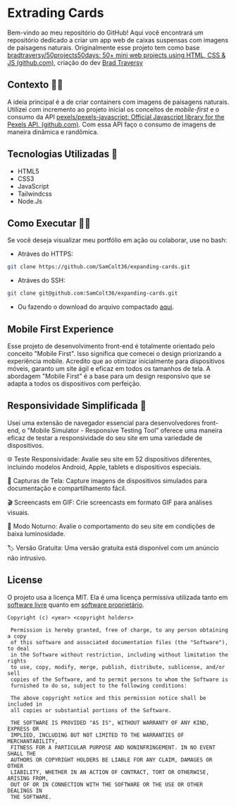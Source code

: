 
# Extrading Cards 

Bem-vindo ao meu repositório do GitHub! Aqui você encontrará um repositório dedicado a criar um app web de caixas suspensas com imagens de paisagens naturais. Originalmente esse projeto tem como base [bradtraversy/50projects50days: 50+ mini web projects using HTML, CSS & JS (github.com)](https://github.com/bradtraversy/50projects50days), criação do dev [Brad Traversy](https://github.com/bradtraversy)


## Contexto 👨‍💻

A ideia principal é a de criar containers com imagens de paisagens naturais. Utilizei com incremento ao projeto inicial os conceitos de *mobile-first* e o consumo da API [pexels/pexels-javascript: Official Javascript library for the Pexels API. (github.com)](https://github.com/pexels/pexels-javascript). Com essa API faço o consumo de imagens de maneira dinâmica e randômica.


## Tecnologias Utilizadas 🚀

- HTML5
- CSS3
- JavaScript
- Tailwindcss
- Node.Js

## Como Executar 🏃‍♀️

Se você deseja visualizar meu portfólio em ação ou colaborar, use no bash:
- Atráves do HTTPS:
```bash
git clone https://github.com/SamColt36/expanding-cards.git
```
- Atráves do SSH:
```bash
git clone git@github.com:SamColt36/expanding-cards.git
```
- Ou fazendo o download do arquivo compactado [aqui](https://github.com/SamColt36/expanding-cards/archive/refs/heads/main.zip).

## Mobile First Experience
Esse projeto de desenvolvimento front-end é totalmente orientado pelo conceito "Mobile First". Isso significa que comecei o design priorizando a experiência mobile. Acredito que ao otimizar inicialmente para dispositivos móveis, garanto um site ágil e eficaz em todos os tamanhos de tela. A abordagem "Mobile First" é a base para um design responsivo que se adapta a todos os dispositivos com perfeição.

## Responsividade Simplificada 📱
Usei uma extensão de navegador essencial para desenvolvedores front-end, o "Mobile Simulator - Responsive Testing Tool" oferece uma maneira eficaz de testar a responsividade do seu site em uma variedade de dispositivos. 

🌐 Teste Responsividade: Avalie seu site em 52 dispositivos diferentes, incluindo modelos Android, Apple, tablets e dispositivos especiais.

📸 Capturas de Tela: Capture imagens de dispositivos simulados para documentação e compartilhamento fácil.

🎬 Screencasts em GIF: Crie screencasts em formato GIF para análises visuais.

🌚 Modo Noturno: Avalie o comportamento do seu site em condições de baixa luminosidade.

🏷 Versão Gratuita: Uma versão gratuita está disponível com um anúncio não intrusivo.

## License
O projeto usa a licença MIT. Ela é uma licença permissiva utilizada tanto em [software livre](https://pt.wikipedia.org/wiki/Software_livre "Software livre") quanto em [software proprietário](https://pt.wikipedia.org/wiki/Software_propriet%C3%A1rio "Software proprietário").

    Copyright (c) <year> <copyright holders>
    
     Permission is hereby granted, free of charge, to any person obtaining a copy
     of this software and associated documentation files (the "Software"), to deal
     in the Software without restriction, including without limitation the rights
     to use, copy, modify, merge, publish, distribute, sublicense, and/or sell
     copies of the Software, and to permit persons to whom the Software is
     furnished to do so, subject to the following conditions:
    
     The above copyright notice and this permission notice shall be included in
     all copies or substantial portions of the Software.
    
     THE SOFTWARE IS PROVIDED "AS IS", WITHOUT WARRANTY OF ANY KIND, EXPRESS OR
     IMPLIED, INCLUDING BUT NOT LIMITED TO THE WARRANTIES OF MERCHANTABILITY,
     FITNESS FOR A PARTICULAR PURPOSE AND NONINFRINGEMENT. IN NO EVENT SHALL THE
     AUTHORS OR COPYRIGHT HOLDERS BE LIABLE FOR ANY CLAIM, DAMAGES OR OTHER
     LIABILITY, WHETHER IN AN ACTION OF CONTRACT, TORT OR OTHERWISE, ARISING FROM,
     OUT OF OR IN CONNECTION WITH THE SOFTWARE OR THE USE OR OTHER DEALINGS IN
     THE SOFTWARE.
